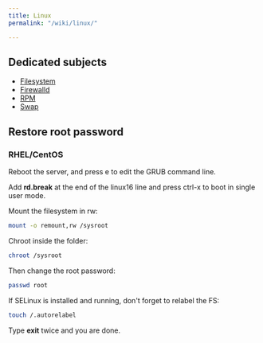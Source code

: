 ```yaml
---
title: Linux
permalink: "/wiki/linux/"

---
```

## Dedicated subjects

* [Filesystem](/wiki/linux/filesystem)
* [Firewalld](/wiki/linux/firewalld)
* [RPM](/wiki/linux/rpm)
* [Swap](/wiki/linux/swap)

## Restore root password

### RHEL/CentOS

Reboot the server, and press e to edit the GRUB command line.

Add **rd.break** at the end of the linux16 line and press ctrl-x to boot in single user mode.

Mount the filesystem in rw:

```bash
mount -o remount,rw /sysroot
```

Chroot inside the folder:

```bash
chroot /sysroot
```

Then change the root password:

```bash
passwd root
```

If SELinux is installed and running, don't forget to relabel the FS:

```bash
touch /.autorelabel
```

Type **exit** twice and you are done.